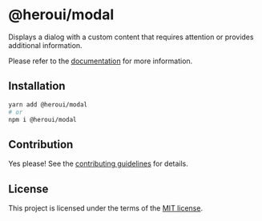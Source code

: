 # @heroui/modal

Displays a dialog with a custom content that requires attention or provides additional information.

Please refer to the [documentation](https://heroui.com/docs/components/modal) for more information.

## Installation

```sh
yarn add @heroui/modal
# or
npm i @heroui/modal
```

## Contribution

Yes please! See the
[contributing guidelines](https://github.com/frontio-ai/heroui/blob/master/CONTRIBUTING.md)
for details.

## License

This project is licensed under the terms of the
[MIT license](https://github.com/frontio-ai/heroui/blob/master/LICENSE).

